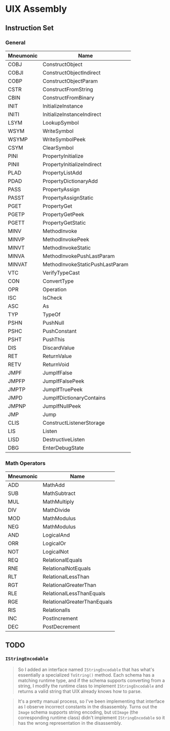 # UIX Assembly
## Instruction Set
### General
Mneumonic | Name
--------- | ----
COBJ | ConstructObject
COBJI | ConstructObjectIndirect
COBP | ConstructObjectParam
CSTR | ConstructFromString
CBIN | ConstructFromBinary
INIT | InitializeInstance
INITI | InitializeInstanceIndirect
LSYM | LookupSymbol
WSYM | WriteSymbol
WSYMP | WriteSymbolPeek
CSYM | ClearSymbol
PINI | PropertyInitialize
PINII | PropertyInitializeIndirect
PLAD | PropertyListAdd
PDAD | PropertyDictionaryAdd
PASS | PropertyAssign
PASST | PropertyAssignStatic
PGET | PropertyGet
PGETP | PropertyGetPeek
PGETT | PropertyGetStatic
MINV | MethodInvoke
MINVP | MethodInvokePeek
MINVT | MethodInvokeStatic
MINVA | MethodInvokePushLastParam
MINVAT | MethodInvokeStaticPushLastParam
VTC | VerifyTypeCast
CON | ConvertType
OPR | Operation
ISC | IsCheck
ASC | As
TYP | TypeOf
PSHN | PushNull
PSHC | PushConstant
PSHT | PushThis
DIS | DiscardValue
RET | ReturnValue
RETV | ReturnVoid
JMPF | JumpIfFalse
JMPFP | JumpIfFalsePeek
JMPTP | JumpIfTruePeek
JMPD | JumpIfDictionaryContains
JMPNP | JumpIfNullPeek
JMP | Jump
CLIS | ConstructListenerStorage
LIS | Listen
LISD | DestructiveListen
DBG | EnterDebugState

### Math Operators
Mneumonic | Name
--------- | ----
ADD | MathAdd
SUB | MathSubtract
MUL | MathMultiply
DIV | MathDivide
MOD | MathModulus
NEG | MathModulus
AND | LogicalAnd
ORR | LogicalOr
NOT | LogicalNot
REQ | RelationalEquals
RNE | RelationalNotEquals
RLT | RelationalLessThan
RGT | RelationalGreaterThan
RLE | RelationalLessThanEquals
RGE | RelationalGreaterThanEquals
RIS | RelationalIs
INC | PostIncrement
DEC | PostDecrement


## TODO

### `IStringEncodable`
> So I added an interface named `IStringEncodable` that has what's essentially a specialized `ToString()` method. Each schema has a matching runtime type, and if the schema supports converting from a string, I modify the runtime class to implement `IStringEncodable` and returns a valid string that UIX already knows how to parse.

> It's a pretty manual process, so I've been implementing that interface as I observe incorrect constants in the disassembly. Turns out the `Image` schema supports string encoding, but `UIImage` (the corresponding runtime class) didn't implement `IStringEncodable` so it has the wrong representation in the disassembly.
